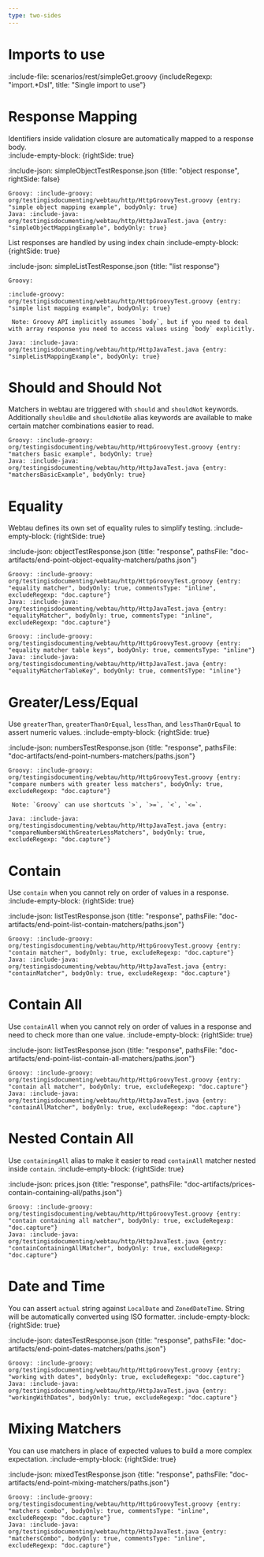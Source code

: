 ```yaml
---
type: two-sides
---
```


# Imports to use

:include-file: scenarios/rest/simpleGet.groovy {includeRegexp: "import.*Dsl", title: "Single import to use"}
 
# Response Mapping

Identifiers inside validation closure are automatically mapped to a response body.  
:include-empty-block: {rightSide: true}

:include-json: simpleObjectTestResponse.json {title: "object response", rightSide: false}

```tabs {rightSide: true}
Groovy: :include-groovy: org/testingisdocumenting/webtau/http/HttpGroovyTest.groovy {entry: "simple object mapping example", bodyOnly: true}
Java: :include-java: org/testingisdocumenting/webtau/http/HttpJavaTest.java {entry: "simpleObjectMappingExample", bodyOnly: true}
```

List responses are handled by using index chain
:include-empty-block: {rightSide: true}

:include-json: simpleListTestResponse.json {title: "list response"}

```tabs {rightSide: true}
Groovy: 

:include-groovy: org/testingisdocumenting/webtau/http/HttpGroovyTest.groovy {entry: "simple list mapping example", bodyOnly: true}

 Note: Groovy API implicitly assumes `body`, but if you need to deal with array response you need to access values using `body` explicitly.

Java: :include-java: org/testingisdocumenting/webtau/http/HttpJavaTest.java {entry: "simpleListMappingExample", bodyOnly: true}
```

# Should and Should Not

Matchers in webtau are triggered with `should` and `shouldNot` keywords.
Additionally `shouldBe` and `shouldNotBe` alias keywords are available to make certain matcher combinations easier to read.

```tabs {rightSide: true}
Groovy: :include-groovy: org/testingisdocumenting/webtau/http/HttpGroovyTest.groovy {entry: "matchers basic example", bodyOnly: true}
Java: :include-java: org/testingisdocumenting/webtau/http/HttpJavaTest.java {entry: "matchersBasicExample", bodyOnly: true}
```

# Equality

Webtau defines its own set of equality rules to simplify testing. 
:include-empty-block: {rightSide: true}
 
:include-json: objectTestResponse.json {title: "response", pathsFile: "doc-artifacts/end-point-object-equality-matchers/paths.json"}

```tabs {rightSide: true}
Groovy: :include-groovy: org/testingisdocumenting/webtau/http/HttpGroovyTest.groovy {entry: "equality matcher", bodyOnly: true, commentsType: "inline", excludeRegexp: "doc.capture"}
Java: :include-java: org/testingisdocumenting/webtau/http/HttpJavaTest.java {entry: "equalityMatcher", bodyOnly: true, commentsType: "inline", excludeRegexp: "doc.capture"}
```

```tabs {rightSide: true}
Groovy: :include-groovy: org/testingisdocumenting/webtau/http/HttpGroovyTest.groovy {entry: "equality matcher table keys", bodyOnly: true, commentsType: "inline"}
Java: :include-java: org/testingisdocumenting/webtau/http/HttpJavaTest.java {entry: "equalityMatcherTableKey", bodyOnly: true, commentsType: "inline"}
```


# Greater/Less/Equal

Use `greaterThan`, `greaterThanOrEqual`, `lessThan`, and `lessThanOrEqual` to assert numeric values. 
:include-empty-block: {rightSide: true}

:include-json: numbersTestResponse.json {title: "response", pathsFile: "doc-artifacts/end-point-numbers-matchers/paths.json"}

```tabs {rightSide: true}
Groovy: :include-groovy: org/testingisdocumenting/webtau/http/HttpGroovyTest.groovy {entry: "compare numbers with greater less matchers", bodyOnly: true, excludeRegexp: "doc.capture"}
 
 Note: `Groovy` can use shortcuts `>`, `>=`, `<`, `<=`.

Java: :include-java: org/testingisdocumenting/webtau/http/HttpJavaTest.java {entry: "compareNumbersWithGreaterLessMatchers", bodyOnly: true, excludeRegexp: "doc.capture"}
```

# Contain

Use `contain` when you cannot rely on order of values in a response. 
:include-empty-block: {rightSide: true}

:include-json: listTestResponse.json {title: "response", pathsFile: "doc-artifacts/end-point-list-contain-matchers/paths.json"}

```tabs {rightSide: true}
Groovy: :include-groovy: org/testingisdocumenting/webtau/http/HttpGroovyTest.groovy {entry: "contain matcher", bodyOnly: true, excludeRegexp: "doc.capture"}
Java: :include-java: org/testingisdocumenting/webtau/http/HttpJavaTest.java {entry: "containMatcher", bodyOnly: true, excludeRegexp: "doc.capture"}
```

# Contain All

Use `containAll` when you cannot rely on order of values in a response and need to check more than one value. 
:include-empty-block: {rightSide: true}

:include-json: listTestResponse.json {title: "response", pathsFile: "doc-artifacts/end-point-list-contain-all-matchers/paths.json"}

```tabs {rightSide: true}
Groovy: :include-groovy: org/testingisdocumenting/webtau/http/HttpGroovyTest.groovy {entry: "contain all matcher", bodyOnly: true, excludeRegexp: "doc.capture"}
Java: :include-java: org/testingisdocumenting/webtau/http/HttpJavaTest.java {entry: "containAllMatcher", bodyOnly: true, excludeRegexp: "doc.capture"}
```

# Nested Contain All

Use `containingAll` alias to make it easier to read `containAll` matcher nested inside `contain`.
:include-empty-block: {rightSide: true}

:include-json: prices.json {title: "response", pathsFile: "doc-artifacts/prices-contain-containing-all/paths.json"}

```tabs {rightSide: true}
Groovy: :include-groovy: org/testingisdocumenting/webtau/http/HttpGroovyTest.groovy {entry: "contain containing all matcher", bodyOnly: true, excludeRegexp: "doc.capture"}
Java: :include-java: org/testingisdocumenting/webtau/http/HttpJavaTest.java {entry: "containContainingAllMatcher", bodyOnly: true, excludeRegexp: "doc.capture"}
```

# Date and Time

You can assert `actual` string against `LocalDate` and `ZonedDateTime`. String will be automatically converted 
using ISO formatter.
:include-empty-block: {rightSide: true}

:include-json: datesTestResponse.json {title: "response", pathsFile: "doc-artifacts/end-point-dates-matchers/paths.json"}

```tabs {rightSide: true}
Groovy: :include-groovy: org/testingisdocumenting/webtau/http/HttpGroovyTest.groovy {entry: "working with dates", bodyOnly: true, excludeRegexp: "doc.capture"}
Java: :include-java: org/testingisdocumenting/webtau/http/HttpJavaTest.java {entry: "workingWithDates", bodyOnly: true, excludeRegexp: "doc.capture"}
```

# Mixing Matchers

You can use matchers in place of expected values to build a more complex expectation. 
:include-empty-block: {rightSide: true}

:include-json: mixedTestResponse.json {title: "response", pathsFile: "doc-artifacts/end-point-mixing-matchers/paths.json"}

```tabs {rightSide: true}
Groovy: :include-groovy: org/testingisdocumenting/webtau/http/HttpGroovyTest.groovy {entry: "matchers combo", bodyOnly: true, commentsType: "inline", excludeRegexp: "doc.capture"}
Java: :include-java: org/testingisdocumenting/webtau/http/HttpJavaTest.java {entry: "matchersCombo", bodyOnly: true, commentsType: "inline", excludeRegexp: "doc.capture"}
```
